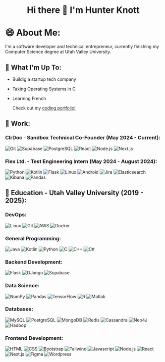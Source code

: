 <h1 align="center">Hi there 👋 I'm Hunter Knott</h1>

<!--
**HunterKnott/HunterKnott** is a ✨ _special_ ✨ repository because its `README.md` (this file) appears on your GitHub profile.

Here are some ideas to get you started:

- 🔭 I’m currently working on ...
- 🌱 I’m currently learning ...
- 👯 I’m looking to collaborate on ...
- 🤔 I’m looking for help with ...
- 💬 Ask me about ...
- 📫 How to reach me: ...
- 😄 Pronouns: ...
- ⚡ Fun fact: ...
-->

# 😄 About Me:
I'm a software developer and technical entrepreneur, currently finishing my Computer Science degree at Utah Valley University.

## 🔭 What I'm Up To:
- Buildig a startup tech company
- Taking Operating Systems in C
- Learning French

  Check out my [coding portfolio!](https://portfolio-hunter-knotts-projects.vercel.app/)

## 🏢 Work:
### ClrDoc - Sandbox Technical Co-Founder (May 2024 - Current):
![Git](https://img.shields.io/badge/Git-%232b3745?style=for-the-badge&logo=git)
![Supabase](https://img.shields.io/badge/Supabase-2a2e2a?style=for-the-badge&logo=Supabase)
![PostgreSQL](https://img.shields.io/badge/PostgreSQL-%23b9afc9?style=for-the-badge&logo=PostgreSQL)
![React](https://img.shields.io/badge/React-2a2e2a?style=for-the-badge&logo=react)
![Node.js](https://img.shields.io/badge/Node.js-464d47?style=for-the-badge&logo=Node.js)
![Next.js](https://img.shields.io/badge/Next.js-000000?style=for-the-badge&logo=Next.js)

### Flex Ltd. - Test Engineering Intern (May 2024 - August 2024):
![Python](https://img.shields.io/badge/Python-green?style=for-the-badge&logo=python)
![Kotlin](https://img.shields.io/badge/Kotlin-e39f40?style=for-the-badge&logo=Kotlin)
![Flask](https://img.shields.io/badge/Flask-000000?style=for-the-badge&logo=flask)
![Linux](https://img.shields.io/badge/Linux-%23171d24?style=for-the-badge&logo=Linux)
![Android](https://img.shields.io/badge/Android-2a2e2a?style=for-the-badge&logo=android)
![Jira](https://img.shields.io/badge/Jira-0052CC?style=for-the-badge&logo=Jira)
![Elasticsearch](https://img.shields.io/badge/Elasticsearch-005571?style=for-the-badge&logo=Elasticsearch)
![Kibana](https://img.shields.io/badge/Kibana-005571?style=for-the-badge&logo=kibana)
![Pandas](https://img.shields.io/badge/Pandas-150458?style=for-the-badge&logo=Pandas)

## 🏫 Education - Utah Valley University (2019 - 2025):
### DevOps:
![Linux](https://img.shields.io/badge/Linux-%23171d24?style=for-the-badge&logo=Linux)
![Git](https://img.shields.io/badge/Git-%232b3745?style=for-the-badge&logo=git)
![AWS](https://img.shields.io/badge/AWS-232F3E?style=for-the-badge&logo=amazonwebservices&logoColor=%23FF9900)
![Docker](https://img.shields.io/badge/Docker-%23c3d0de?style=for-the-badge&logo=Docker)

### General Programming:
![Java](https://img.shields.io/badge/Java-red?style=for-the-badge&logo=oracle)
![Kotlin](https://img.shields.io/badge/Kotlin-e39f40?style=for-the-badge&logo=Kotlin)
![Python](https://img.shields.io/badge/Python-green?style=for-the-badge&logo=python)
![C](https://img.shields.io/badge/C-A8B9CC?style=for-the-badge&logo=C&logoColor=%23FFFFFF)
![C++](https://img.shields.io/badge/C%2B%2B-blue?style=for-the-badge&logo=C%2B%2B)
![C#](https://img.shields.io/badge/C%23-512BD4?style=for-the-badge&logo=.net)

### Backend Development:
![Flask](https://img.shields.io/badge/Flask-000000?style=for-the-badge&logo=flask)
![DJango](https://img.shields.io/badge/DJango-092E20?style=for-the-badge&logo=DJango)
![Supabase](https://img.shields.io/badge/Supabase-2a2e2a?style=for-the-badge&logo=Supabase)

### Data Science:
![NumPy](https://img.shields.io/badge/NumPy-013243?style=for-the-badge&logo=NumPy)
![Pandas](https://img.shields.io/badge/Pandas-150458?style=for-the-badge&logo=Pandas)
![TensorFlow](https://img.shields.io/badge/TensorFlow-e0d5c5?style=for-the-badge&logo=TensorFlow)
![R](https://img.shields.io/badge/R-%232c507d?style=for-the-badge&logo=R)
![Matlab](https://img.shields.io/badge/Matlab-%23d9703f?style=for-the-badge&logo=matrix)

### Databases:
![MySQL](https://img.shields.io/badge/MySQL-%23cf9a55?style=for-the-badge&logo=MySQL)
![PostgreSQL](https://img.shields.io/badge/PostgreSQL-%23b9afc9?style=for-the-badge&logo=PostgreSQL)
![MongoDB](https://img.shields.io/badge/MongoDB-%232d274f?style=for-the-badge&logo=MongoDB)
![Redis](https://img.shields.io/badge/Redis-%23d4a3a1?style=for-the-badge&logo=Redis)
![Cassandra](https://img.shields.io/badge/Cassandra-%23b0d4d9?style=for-the-badge&logo=apache%20cassandra)
![Neo4J](https://img.shields.io/badge/Neo4J-%23234a1b?style=for-the-badge&logo=Neo4J)
![Hadoop](https://img.shields.io/badge/Hadoop-8c8927?style=for-the-badge&logo=Apache%20Hadoop)

### Frontend Development:
![HTML](https://img.shields.io/badge/HTML-%23b8761f?style=for-the-badge&logo=HTML5)
![CSS](https://img.shields.io/badge/CSS-%2362a7f0?style=for-the-badge&logo=CSS3)
![Bootstrap](https://img.shields.io/badge/Bootstrap-d3c5e0?style=for-the-badge&logo=Bootstrap)
![Tailwind](https://img.shields.io/badge/Tailwind-304145?style=for-the-badge&logo=Tailwind%20CSS)
![Javascript](https://img.shields.io/badge/Javascript-black?style=for-the-badge&logo=JavaScript)
![Node.js](https://img.shields.io/badge/Node.js-464d47?style=for-the-badge&logo=Node.js)
![React](https://img.shields.io/badge/React-2a2e2a?style=for-the-badge&logo=react)
![Next.js](https://img.shields.io/badge/Next.js-000000?style=for-the-badge&logo=Next.js)
![Figma](https://img.shields.io/badge/Figma-9382ad?style=for-the-badge&logo=Figma)
![Wordpress](https://img.shields.io/badge/Wordpress-%2321759B?style=for-the-badge&logo=Wordpress)

<!---
https://www.youtube.com/watch?v=4cgpu9L2AE8&t=402s (Shields.io tutorial)
--->
